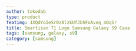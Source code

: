 ```yaml
---
author: tokodab
type: product
featimg: 1XQdYoIeSr0z8lzkUfJbhFoAveq_mOqSr
title: Smartisan T1 Logo Samsung Galaxy S9 Case
tags: [samsung, galaxy, s9]
category: [samsung]
---
```

